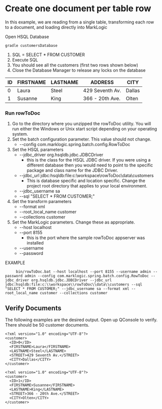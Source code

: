 # Create one document per table row

In this example, we are reading from a single table, transforming each row to a document, and loading directly into MarkLogic

Open HSQL Database

    gradle customersDatabase
    
1. SQL = SELECT * FROM CUSTOMER
2. Execute SQL
3. You should see all the customers (first two rows shown below)
4. Close the Database Manager to release any locks on the database

|ID|FIRSTNAME|LASTNAME|ADDRESS|CITY|
|---|---|---|---|---|
| 0 | Laura	| Steel	| 429 Seventh Av. | Dallas |
| 1 |Susanne | King | 366 - 20th Ave. |Olten |

### Run rowToDoc

1. Go to the directory where you unzipped the rowToDoc utility.  You will run either the Windows or Unix start script depending on your operating system. 
2. Set the batch configuration parameter.  This value should not change. 
    * --config com.marklogic.spring.batch.config.RowToDoc
3. Set the HSQL parameters
    * --jdbc_driver org.hsqldb.jdbc.JDBCDriver 
        * this is the class for the HSQL JDBC driver.  If you were using a different database then you would need to point to the specific package and class name for the JDBC Driver.  
    * --jdbc_url jdbc:hsqldb:file:c:\\workspace\\rowToDoc\\data\\customers
        * This is database specific and location specific.  Change the project root directory that applies to your local environment.
    * --jdbc_username sa
    * --sql "SELECT * FROM CUSTOMER;"
4. Set the transform parameters
    * --format xml 
    * --root_local_name customer 
    * --collections customer
5. Set the MarkLogic parameters.  Change these as appropriate.  
    * --host localhost
    * --port 8155 
        * this is the port where the sample rowToDoc appserver was installed
    * --username
    * --password

EXAMPLE

         bin/rowToDoc.bat --host localhost --port 8155 --username admin --password admin --config com.marklogic.spring.batch.config.RowToDoc --jdbc_driver org.hsqldb.jdbc.JDBCDriver --jdbc_url jdbc:hsqldb:file:c:\\workspace\\rowToDoc\\data\\customers --sql "SELECT * FROM CUSTOMER;" --jdbc_username sa --format xml --root_local_name customer --collections customer
            
## Verify Documents

The following examples are the desired output.  Open up QConsole to verify.  There should be 50 customer documents.   

    <?xml version="1.0" encoding="UTF-8"?>
    <customer>
      <ID>0</ID>
      <FIRSTNAME>Laura</FIRSTNAME>
      <LASTNAME>Steel</LASTNAME>
      <STREET>429 Seventh Av.</STREET>
      <CITY>Dallas</CITY>
    </customer>
    
    <?xml version="1.0" encoding="UTF-8"?>
    <customer>
      <ID>1</ID>
      <FIRSTNAME>Susanne</FIRSTNAME>
      <LASTNAME>King</LASTNAME>
      <STREET>366 - 20th Ave.</STREET>
      <CITY>Olten</CITY>
    </customer>
